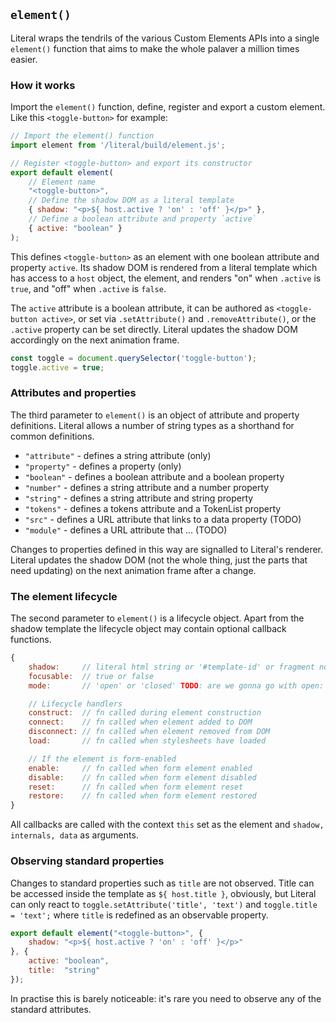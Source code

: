 
## `element()`

Literal wraps the tendrils of the various Custom Elements APIs into a single
`element()` function that aims to make the whole palaver a million times easier.

### How it works

Import the `element()` function, define, register and export a custom element.
Like this `<toggle-button>` for example:

```js
// Import the element() function
import element from '/literal/build/element.js';

// Register <toggle-button> and export its constructor
export default element(
    // Element name
    "<toggle-button>",
    // Define the shadow DOM as a literal template
    { shadow: "<p>${ host.active ? 'on' : 'off' }</p>" },
    // Define a boolean attribute and property `active`
    { active: "boolean" }
);
```

This defines `<toggle-button>` as an element with one boolean attribute and
property `active`. Its shadow DOM is rendered from a literal template which has
access to a `host` object, the element, and renders "on" when `.active` is
`true`, and "off" when `.active` is `false`.

The `active` attribute is a boolean attribute, it can be authored as
`<toggle-button active>`, or set via `.setAttribute()` and `.removeAttribute()`,
or the `.active` property can be set directly. Literal updates the shadow DOM
accordingly on the next animation frame.

```js
const toggle = document.querySelector('toggle-button');
toggle.active = true;
```

### Attributes and properties

The third parameter to `element()` is an object of attribute and property
definitions. Literal allows a number of string types as a shorthand for common
definitions.

- `"attribute"` - defines a string attribute (only)
- `"property"` - defines a property (only)
- `"boolean"` - defines a boolean attribute and a boolean property
- `"number"` - defines a string attribute and a number property
- `"string"` - defines a string attribute and string property
- `"tokens"` - defines a tokens attribute and a TokenList property
- `"src"`    - defines a URL attribute that links to a data property (TODO)
- `"module"` - defines a URL attribute that ... (TODO)

Changes to properties defined in this way are signalled to Literal's renderer.
Literal updates the shadow DOM (not the whole thing, just the parts that need
updating) on the next animation frame after a change.


### The element lifecycle

The second parameter to `element()` is a lifecycle object. Apart from the shadow
template the lifecycle object may contain optional callback functions.

```js
{
    shadow:     // literal html string or '#template-id' or fragment node
    focusable:  // true or false
    mode:       // 'open' or 'closed' TODO: are we gonna go with open: true?

    // Lifecycle handlers
    construct:  // fn called during element construction
    connect:    // fn called when element added to DOM
    disconnect: // fn called when element removed from DOM
    load:       // fn called when stylesheets have loaded

    // If the element is form-enabled
    enable:     // fn called when form element enabled
    disable:    // fn called when form element disabled
    reset:      // fn called when form element reset
    restore:    // fn called when form element restored
}
```

All callbacks are called with the context `this` set as the element and
`shadow, internals, data` as arguments.


### Observing standard properties

Changes to standard properties such as `title` are not observed. Title can be
accessed inside the template as `${ host.title }`, obviously, but Literal can
only react to `toggle.setAttribute('title', 'text')` and `toggle.title = 'text';`
where `title` is redefined as an observable property.

```js
export default element("<toggle-button>", {
    shadow: "<p>${ host.active ? 'on' : 'off' }</p>"
}, {
    active: "boolean",
    title:  "string"
});
```

In practise this is barely noticeable: it's rare you need to observe any of the
standard attributes.

